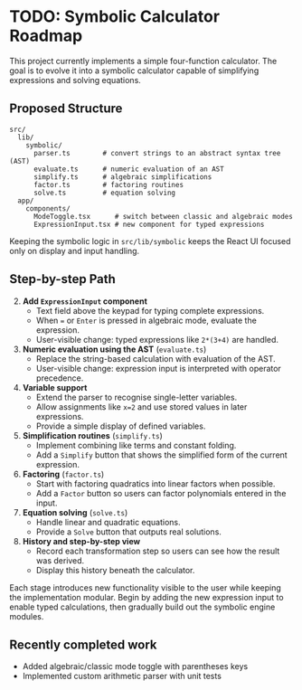 # TODO: Symbolic Calculator Roadmap

This project currently implements a simple four-function calculator. The goal is to evolve it into a symbolic calculator capable of simplifying expressions and solving equations.

## Proposed Structure

```
src/
  lib/
    symbolic/
      parser.ts        # convert strings to an abstract syntax tree (AST)
      evaluate.ts      # numeric evaluation of an AST
      simplify.ts      # algebraic simplifications
      factor.ts        # factoring routines
      solve.ts         # equation solving
  app/
    components/
      ModeToggle.tsx      # switch between classic and algebraic modes
      ExpressionInput.tsx # new component for typed expressions
```

Keeping the symbolic logic in `src/lib/symbolic` keeps the React UI focused only on display and input handling.

## Step-by-step Path

2. **Add `ExpressionInput` component**
   - Text field above the keypad for typing complete expressions.
   - When `=` or `Enter` is pressed in algebraic mode, evaluate the expression.
   - User-visible change: typed expressions like `2*(3+4)` are handled.
4. **Numeric evaluation using the AST** (`evaluate.ts`)
   - Replace the string-based calculation with evaluation of the AST.
   - User-visible change: expression input is interpreted with operator precedence.
5. **Variable support**
   - Extend the parser to recognise single-letter variables.
   - Allow assignments like `x=2` and use stored values in later expressions.
   - Provide a simple display of defined variables.
6. **Simplification routines** (`simplify.ts`)
   - Implement combining like terms and constant folding.
   - Add a `Simplify` button that shows the simplified form of the current expression.
7. **Factoring** (`factor.ts`)
   - Start with factoring quadratics into linear factors when possible.
   - Add a `Factor` button so users can factor polynomials entered in the input.
8. **Equation solving** (`solve.ts`)
   - Handle linear and quadratic equations.
   - Provide a `Solve` button that outputs real solutions.
9. **History and step-by-step view**
   - Record each transformation step so users can see how the result was derived.
   - Display this history beneath the calculator.

Each stage introduces new functionality visible to the user while keeping the implementation modular. Begin by adding the new expression input to enable typed calculations, then gradually build out the symbolic engine modules.

## Recently completed work

- Added algebraic/classic mode toggle with parentheses keys
- Implemented custom arithmetic parser with unit tests
